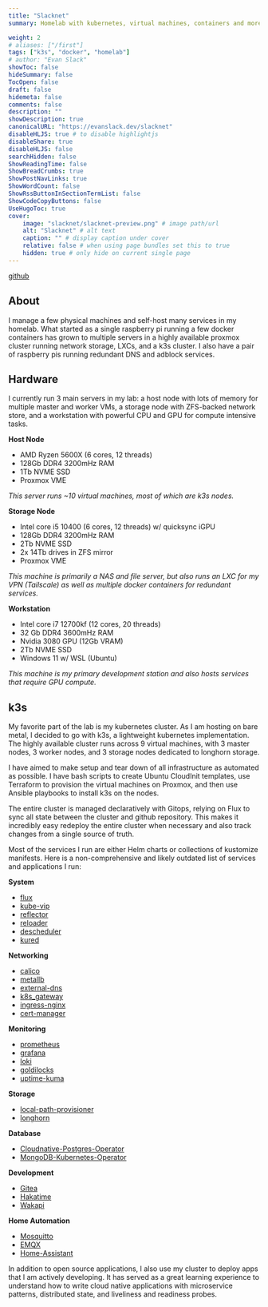 ```yaml
---
title: "Slacknet"
summary: Homelab with kubernetes, virtual machines, containers and more

weight: 2
# aliases: ["/first"]
tags: ["k3s", "docker", "homelab"]
# author: "Evan Slack"
showToc: false
hideSummary: false
TocOpen: false
draft: false
hidemeta: false
comments: false
description: ""
showDescription: true
canonicalURL: "https://evanslack.dev/slacknet"
disableHLJS: true # to disable highlightjs
disableShare: true
disableHLJS: false
searchHidden: false
ShowReadingTime: false
ShowBreadCrumbs: true
ShowPostNavLinks: true
ShowWordCount: false
ShowRssButtonInSectionTermList: false
ShowCodeCopyButtons: false
UseHugoToc: true
cover:
    image: "slacknet/slacknet-preview.png" # image path/url
    alt: "Slacknet" # alt text
    caption: "" # display caption under cover
    relative: false # when using page bundles set this to true
    hidden: true # only hide on current single page
---
```

[github](https://github.com/evanofslack/slacknet)

## About

I manage a few physical machines and self-host many services in my homelab. What started as a single raspberry pi running a few docker containers has grown to multiple servers in a highly available proxmox cluster running network storage, LXCs, and a k3s cluster. I also have a pair of raspberry pis running redundant DNS and adblock services.

## Hardware

I currently run 3 main servers in my lab: a host node with lots of memory for multiple master and worker VMs, a storage node with ZFS-backed network store, and a workstation with powerful CPU and GPU for compute intensive tasks. 

**Host Node**
- AMD Ryzen 5600X (6 cores, 12 threads)
- 128Gb DDR4 3200mHz RAM
- 1Tb NVME SSD
- Proxmox VME

*This server runs ~10 virtual machines, most of which are k3s nodes.*

**Storage Node**
- Intel core i5 10400 (6 cores, 12 threads) w/ quicksync iGPU
- 128Gb DDR4 3200mHz RAM
- 2Tb NVME SSD
- 2x 14Tb drives in ZFS mirror
- Proxmox VME

*This machine is primarily a NAS and file server, but also runs an LXC for my VPN (Tailscale) as well as multiple docker containers for redundant services.*

**Workstation**
- Intel core i7 12700kf (12 cores, 20 threads)
- 32 Gb DDR4 3600mHz RAM
- Nvidia 3080 GPU (12Gb VRAM)
- 2Tb NVME SSD
- Windows 11 w/ WSL (Ubuntu) 

*This machine is my primary development station and also hosts services that require GPU compute.*

## k3s

My favorite part of the lab is my kubernetes cluster. As I am hosting on bare metal, I decided to go with k3s, a lightweight kubernetes implementation. The highly available cluster runs across 9 virtual machines, with 3 master nodes, 3 worker nodes, and 3 storage nodes dedicated to longhorn storage. 

I have aimed to make setup and tear down of all infrastructure as automated as possible. I have bash scripts to create Ubuntu CloudInit templates, use Terraform to provision the virtual machines on Proxmox, and then use Ansible playbooks to install k3s on the nodes. 

The entire cluster is managed declaratively with Gitops, relying on Flux to sync all state between the cluster and github repository. This makes it incredibly easy redeploy the entire cluster when necessary and also track changes from a single source of truth. 

Most of the services I run are either Helm charts or collections of kustomize manifests. Here is a non-comprehensive and likely outdated list of services and applications I run:

**System**
- [flux](https://toolkit.fluxcd.io/)
- [kube-vip](https://kube-vip.io/)
- [reflector](https://github.com/emberstack/kubernetes-reflector)
- [reloader](https://github.com/stakater/Reloader)
- [descheduler](https://github.com/kubernetes-sigs/descheduler)
- [kured](https://github.com/weaveworks/kured)

**Networking**
- [calico](https://www.tigera.io/project-calico/)
- [metallb](https://metallb.universe.tf/)
- [external-dns](https://github.com/kubernetes-sigs/external-dns)
- [k8s_gateway](https://github.com/ori-edge/k8s_gateway)
- [ingress-nginx](https://kubernetes.github.io/ingress-nginx/)
- [cert-manager](https://cert-manager.io/)

**Monitoring**
- [prometheus](https://prometheus-operator.dev/)
- [grafana](https://github.com/grafana/grafana)
- [loki](https://github.com/grafana/loki)
- [goldilocks](https://github.com/FairwindsOps/goldilocks)
- [uptime-kuma](https://github.com/louislam/uptime-kuma)

**Storage**
- [local-path-provisioner](https://github.com/rancher/local-path-provisioner)
- [longhorn](https://github.com/longhorn/longhorn)

**Database**
- [Cloudnative-Postgres-Operator](https://github.com/cloudnative-pg/cloudnative-pg)
- [MongoDB-Kubernetes-Operator](https://github.com/mongodb/mongodb-kubernetes-operator)

**Development**
- [Gitea](https://github.com/go-gitea/gitea)
- [Hakatime](https://github.com/mujx/hakatime)
- [Wakapi](https://github.com/muety/wakapi)

**Home Automation**
- [Mosquitto](https://github.com/eclipse/mosquitto)
- [EMQX](https://github.com/emqx/emqx)
- [Home-Assistant](https://github.com/home-assistant)

In addition to open source applications, I also use my cluster to deploy apps that I am actively developing. It has served as a great learning experience to understand how to write cloud native applications with microservice patterns, distributed state, and liveliness and readiness probes. 